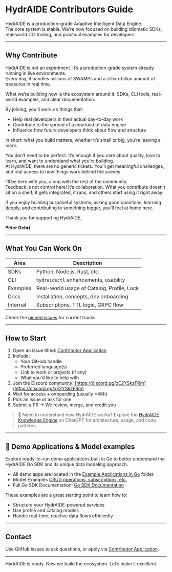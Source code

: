 # HydrAIDE Contributors Guide

HydrAIDE is a production-grade Adaptive Intelligent Data Engine.  
The core system is stable. We're now focused on building idiomatic SDKs, real-world CLI tooling, and practical examples for developers.

---

## Why Contribute

HydrAIDE is not an experiment. It’s a production-grade system already running in live environments.  
Every day, it handles millions of SWAMPs and a zillion-billon amount of treasures in real time.

What we’re building now is the ecosystem around it. SDKs, CLI tools, real-world examples, and clear documentation.

By joining, you'll work on things that:
- Help real developers in their actual day-to-day work
- Contribute to the spread of a new kind of data engine
- Influence how future developers think about flow and structure

In short: what you build matters, whether it’s small or big, you’re leaving a mark.

You don’t need to be perfect. It’s enough if you care about quality, love to learn, and want to understand what you’re building.  
At HydrAIDE, there are no generic tickets. You’ll get meaningful challenges, and real access to how things work behind the scenes.

I’ll be here with you, along with the rest of the community.  
Feedback is not control here! It’s collaboration. What you contribute doesn’t sit on a shelf; it gets integrated, 
it runs, and others start using it right away.

If you enjoy building purposeful systems, asking good questions, learning deeply, and contributing to something 
bigger, you’ll feel at home here.

Thank you for supporting HydrAIDE,  

**Péter Gebri**

---

## What You Can Work On

| Area        | Description                                |
|-------------|--------------------------------------------|
| SDKs        | Python, Node.js, Rust, etc.                |
| CLI         | `hydraidectl` enhancements, usability      |
| Examples    | Real-world usage of Catalog, Profile, Lock |
| Docs        | Installation, concepts, dev onboarding     |
| Internal    | Subscriptions, TTL logic, GRPC flow        |

Check the [pinned issues](https://github.com/hydraide/hydraide/issues) for current tracks.

---

## How to Start

1. Open an issue titled: [Contributor Application](https://github.com/hydraide/hydraide/issues/new?template=contributor-application.yml)
2. Include:
    - Your GitHub handle
    - Preferred language(s)
    - Link to work or projects (if any)
    - What you'd like to help with
3. Join the Discord community: [https://discord.gg/xE2YSkzFRm](https://discord.gg/xE2YSkzFRm)
4. Wait for access + onboarding (usually <48h)
5. Pick an issue or ask for one
6. Submit a PR → We review, merge, and credit you

> 🧠 Need to understand how HydrAIDE works?
> Explore the [HydrAIDE Knowledge Engine](https://chatgpt.com/g/g-688779751c988191b975beaf7f68801d-hydraide-knowledge-engine) on ChatGPT for architecture, usage, and code patterns.

---

## 🚀 Demo Applications & Model examples

Explore ready-to-run demo applications built in Go to better understand the HydrAIDE Go SDK and its unique data modeling approach.

- All demo apps are located in the [Example Applications in Go](https://github.com/hydraide/hydraide/tree/main/docs/sdk/go/examples/applications) folder.
- Model Examples [CRUD operations, subscriptions, etc.](https://github.com/hydraide/hydraide/tree/main/docs/sdk/go/examples/models)
- Full Go SDK Documentation: [Go SDK Documentation](docs/sdk/go/go-sdk.md)

These examples are a great starting point to learn how to:

* Structure your HydrAIDE-powered services
* Use profile and catalog models
* Handle real-time, reactive data flows efficiently

---

## Contact

Use GitHub issues to ask questions, or apply via [Contributor Application](https://github.com/hydraide/hydraide/issues/new?template=contributor-application.yml).

---

HydrAIDE is ready. Now we build the ecosystem. Let’s make it excellent.
